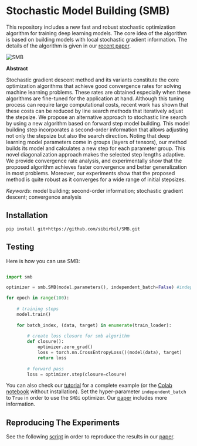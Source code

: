 # Stochastic Model Building (SMB)

This repository includes a new fast and robust stochastic optimization algorithm for training deep learning models. The core idea of the algorithm is based on building models with local stochastic gradient information. The details of the algorithm is given in our [recent paper](https://arxiv.org/abs/2111.07058).

![SMB](./img/SMB_vs_SGD_and_Adam.png)

**Abstract**

Stochastic gradient descent method and its variants constitute the core optimization algorithms that achieve good convergence rates for solving machine learning problems. These rates are obtained especially when these algorithms are fine-tuned for the application at hand. Although this tuning process can require large computational costs, recent work has shown that these costs can be reduced by line search methods that iteratively adjust the stepsize. We propose an alternative approach to stochastic line search by using a new algorithm based on forward step model building. This model building step incorporates a second-order information that allows adjusting not only the stepsize but also the search direction. Noting that deep learning model parameters come in groups (layers of tensors), our method builds its model and calculates a new step for each parameter group. This novel diagonalization approach makes the selected step lengths adaptive. We provide convergence rate analysis, and experimentally show that the proposed algorithm achieves faster convergence and better generalization in most problems. Moreover, our experiments show that the proposed method is quite robust as it converges for a wide range of initial stepsizes.

_Keywords_: model building; second-order information; stochastic gradient descent; convergence analysis


## Installation

`pip install git+https://github.com/sibirbil/SMB.git`

## Testing

Here is how you can use SMB:

```python

import smb

optimizer = smb.SMB(model.parameters(), independent_batch=False) #independent_batch=True for SMBi optimizer

for epoch in range(100):
    
    # training steps
    model.train()
    
    for batch_index, (data, target) in enumerate(train_loader):
            
        # create loss closure for smb algorithm
        def closure():
            optimizer.zero_grad()
            loss = torch.nn.CrossEntropyLoss()(model(data), target)
            return loss
        
        # forward pass
        loss = optimizer.step(closure=closure)
```

You can also check our [tutorial](https://github.com/sibirbil/SMB/blob/main/tutorial.ipynb) for a complete example (or the [Colab notebook](https://colab.research.google.com/drive/1wjUmy8-PmkBpnXxGKKEgSgmwN-VYY1xD#scrollTo=2skrH1RF_cbu) without installation). Set the hyper-parameter `independent_batch` to `True` in order to use the `SMBi` optimizer. Our [paper](http://www.optimization-online.org/DB_HTML/2021/11/8683.html) includes more information. 

## Reproducing The Experiments 

See the following [script](smb/paper/reproducing_paper.py) in order to reproduce the results in our [paper](https://arxiv.org/abs/2111.07058).
